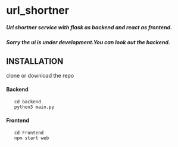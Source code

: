 # url_shortner 
##### Url shortner service with flask as backend and react as frontend.
##### Sorry the ui is under development.You can look out the backend. 
 
  INSTALLATION 
------------------ 
clone or download the repo 
#### Backend 
```
   cd backend 
   python3 main.py 
```
#### Frontend 
```
   cd Frontend 
   npm start web
```
